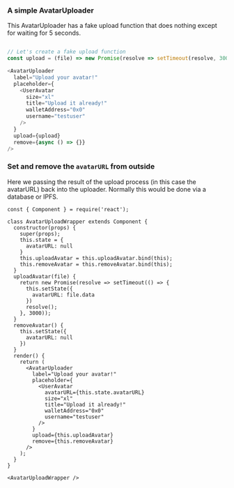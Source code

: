 ### A simple AvatarUploader

This AvatarUploader has a fake upload function that does nothing except for waiting for 5 seconds.

```js

// Let's create a fake upload function
const upload = (file) => new Promise(resolve => setTimeout(resolve, 3000));

<AvatarUploader
  label="Upload your avatar!"
  placeholder={
    <UserAvatar
      size="xl"
      title="Upload it already!"
      walletAddress="0x0"
      username="testuser"
    />
  }
  upload={upload}
  remove={async () => {}}
/>
```

### Set and remove the `avatarURL` from outside

Here we passing the result of the upload process (in this case the avatarURL) back into the uploader. Normally this would be done via a database or IPFS.

```
const { Component } = require('react');

class AvatarUploadWrapper extends Component {
  constructor(props) {
    super(props);
    this.state = {
      avatarURL: null
    }
    this.uploadAvatar = this.uploadAvatar.bind(this);
    this.removeAvatar = this.removeAvatar.bind(this);
  }
  uploadAvatar(file) {
    return new Promise(resolve => setTimeout(() => {
      this.setState({
        avatarURL: file.data
      })
      resolve();
    }, 3000));
  }
  removeAvatar() {
    this.setState({
      avatarURL: null
    })
  }
  render() {
    return (
      <AvatarUploader
        label="Upload your avatar!"
        placeholder={
          <UserAvatar
            avatarURL={this.state.avatarURL}
            size="xl"
            title="Upload it already!"
            walletAddress="0x0"
            username="testuser"
          />
        }
        upload={this.uploadAvatar}
        remove={this.removeAvatar}
      />
    );
  }
}

<AvatarUploadWrapper />
```


